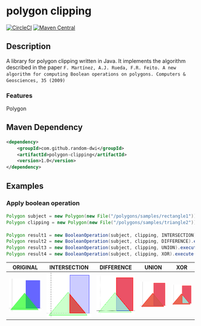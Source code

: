 # polygon clipping

[![CircleCI](https://circleci.com/gh/random-dwi/polygonclipping/tree/master.svg?style=svg)](https://circleci.com/gh/random-dwi/polygonclipping/tree/master)
[![Maven Central](https://maven-badges.herokuapp.com/maven-central/com.github.random-dwi/polygon-clipping/badge.svg)](https://maven-badges.herokuapp.com/maven-central/com.github.random-dwi/polygon-clipping)

## Description
A library for polygon clipping written in Java.
It implements the algorithm described in the paper `F. Martínez, A.J. Rueda, F.R. Feito. A new algorithm for computing Boolean operations on polygons. Computers & Geosciences, 35 (2009) `

### Features

Polygon

## Maven Dependency

```xml
<dependency>
    <groupId>com.github.random-dwi</groupId>
    <artifactId>polygon-clipping</artifactId>
    <version>1.0</version>
</dependency>
```

## Examples

### Apply boolean operation

```java
Polygon subject = new Polygon(new File("/polygons/samples/rectangle1"));
Polygon clipping = new Polygon(new File("/polygons/samples/triangle2"));

Polygon result1 = new BooleanOperation(subject, clipping, INTERSECTION).execute();
Polygon result2 = new BooleanOperation(subject, clipping, DIFFERENCE).execute();
Polygon result3 = new BooleanOperation(subject, clipping, UNION).execute();
Polygon result4 = new BooleanOperation(subject, clipping, XOR).execute();
```

| ORIGINAL   | INTERSECTION | DIFFERENCE | UNION      | XOR          |
| ---------- | ------------ | ---------- | ---------- | ------------ |
| ![Sample1](images/sample_1.png) |![Sample1](images/sample_1_intersection.png)| ![Sample1](images/sample_1_difference.png) |![Sample1](images/sample_1_union.png)| ![Sample1](images/sample_1_xor.png) |


